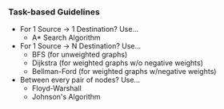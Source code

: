 ### Task-based Guidelines
- For 1 Source -> 1 Destination? Use...
	- A* Search Algorithm
- For 1 Source -> N Destination? Use...
	- BFS (for unweighted graphs)
	- Dijkstra (for weighted graphs w/o negative weights)
	- Bellman-Ford (for weighted graphs w/negative weights)
- Between every pair of nodes? Use...
	- Floyd-Warshall
	- Johnson's Algorithm